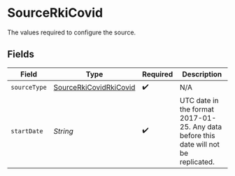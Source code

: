 # SourceRkiCovid

The values required to configure the source.


## Fields

| Field                                                                                | Type                                                                                 | Required                                                                             | Description                                                                          |
| ------------------------------------------------------------------------------------ | ------------------------------------------------------------------------------------ | ------------------------------------------------------------------------------------ | ------------------------------------------------------------------------------------ |
| `sourceType`                                                                         | [SourceRkiCovidRkiCovid](../../models/shared/SourceRkiCovidRkiCovid.md)              | :heavy_check_mark:                                                                   | N/A                                                                                  |
| `startDate`                                                                          | *String*                                                                             | :heavy_check_mark:                                                                   | UTC date in the format 2017-01-25. Any data before this date will not be replicated. |
